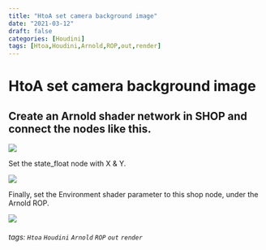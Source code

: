 ```yaml
---
title: "HtoA set camera background image"
date: "2021-03-12"
draft: false
categories: [Houdini]
tags: [Htoa,Houdini,Arnold,ROP,out,render]
---
```


# HtoA set camera background image

Create an Arnold shader network in SHOP and connect the nodes like this.
---

![](https://i.imgur.com/2DCWBK6.png)

Set the state_float node with X & Y.

![](https://i.imgur.com/xivxwGb.png)

Finally, set the Environment shader parameter to this shop node, under the Arnold ROP.

![](https://i.imgur.com/gtCIqPJ.png)

###### tags: `Htoa` `Houdini` `Arnold` `ROP` `out` `render`

